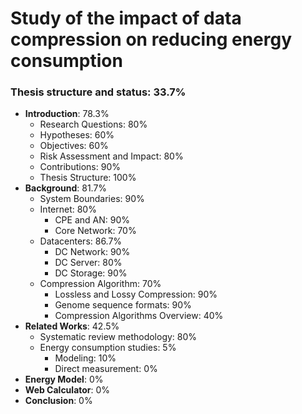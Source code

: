 # Study of the impact of data compression on reducing energy consumption

### Thesis structure and status: 33.7%

* **Introduction**: 78.3%
    - Research Questions: 80%
    - Hypotheses: 60%
    - Objectives: 60%
    - Risk Assessment and Impact: 80%
    - Contributions: 90%
    - Thesis Structure: 100%
* **Background**: 81.7%
    - System Boundaries: 90%
    - Internet: 80%
        - CPE and AN: 90%
        - Core Network: 70%
    - Datacenters: 86.7%
        - DC Network: 90%
        - DC Server: 80%
        - DC Storage: 90%
    - Compression Algorithm: 70%
        - Lossless and Lossy Compression: 90%
        - Genome sequence formats: 90%
        - Compression Algorithms Overview: 40%
* **Related Works**: 42.5%
    - Systematic review methodology: 80%
    - Energy consumption studies: 5%
        - Modeling: 10%
        - Direct measurement: 0%
* **Energy Model**: 0%
* **Web Calculator**: 0%
* **Conclusion**: 0%
